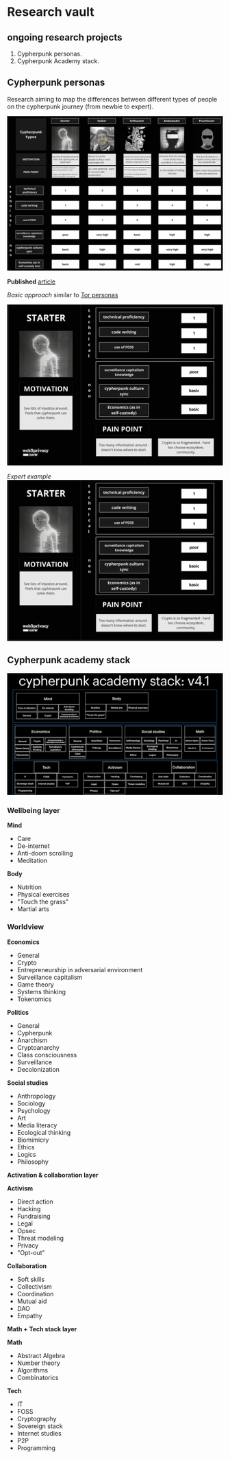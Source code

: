 # Research vault

## ongoing research projects
1. Cypherpunk personas.
2. Cypherpunk Academy stack.

## Cypherpunk personas
Research aiming to map the differences between different types of people on the cypherpunk journey (from newbie to expert).

![alt text](https://github.com/web3privacy/cypherpunkacademy/blob/main/Images/personas-comparison-chart.png)

**Published** [article](https://mirror.xyz/0x0f1F3DAf416B74DB3DE55Eb4D7513a80F4841073/u4ELDt0YkpCe272kD2f5kTThJsILg1pgaOeBsTSGV0I)

_Basic approach_ similar to [Tor personas](https://gitlab.torproject.org/tpo/ux/research/-/tree/master/personas)

![alt text](https://github.com/web3privacy/cypherpunkacademy/blob/main/Images/sample-cypherpunk-profile.png)

_Expert example_
![alt text](https://github.com/web3privacy/cypherpunkacademy/blob/main/Images/sample-cypherpunk-profile.png)

## Cypherpunk academy stack

![alt text](https://github.com/web3privacy/cypherpunkacademy/blob/main/Images/cypherpunk-stack.png)

### Wellbeing layer

**Mind**
- Care
- De-internet
- Anti-doom scrolling
- Meditation

**Body**
- Nutrition
- Physical exercises
- "Touch the grass"
- Martial arts

### Worldview

**Economics**
- General
- Crypto
- Entrepreneurship in adversarial environment
- Surveillance capitalism
- Game theory
- Systems thinking
- Tokenomics
 
**Politics**
- General
- Cypherpunk
- Anarchism
- Cryptoanarchy
- Class consciousness
- Surveillance
- Decolonization
  
**Social studies**
- Anthropology
- Sociology
- Psychology
- Art
- Media literacy
- Ecological thinking
- Biomimicry
- Ethics
- Logics
- Philosophy

**Activation & collaboration layer**

**Activism**
- Direct action
- Hacking
- Fundraising
- Legal
- Opsec
- Threat modeling
- Privacy
- "Opt-out"

**Collaboration**
- Soft skills
- Collectivism
- Coordination
- Mutual aid
- DAO
- Empathy

**Math + Tech stack layer**

**Math**
- Abstract Algebra
- Number theory
- Algorithms
- Combinatorics

**Tech**
- IT
- FOSS
- Cryptography
- Sovereign stack
- Internet studies
- P2P
- Programming


